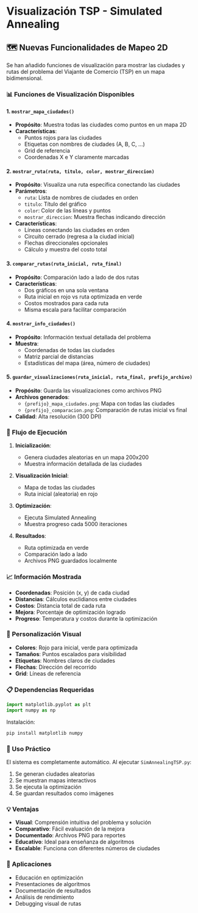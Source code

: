 # Visualización TSP - Simulated Annealing

## 🗺️ Nuevas Funcionalidades de Mapeo 2D

Se han añadido funciones de visualización para mostrar las ciudades y rutas del problema del Viajante de Comercio (TSP) en un mapa bidimensional.

### 📊 Funciones de Visualización Disponibles

#### 1. `mostrar_mapa_ciudades()`
- **Propósito**: Muestra todas las ciudades como puntos en un mapa 2D
- **Características**:
  - Puntos rojos para las ciudades
  - Etiquetas con nombres de ciudades (A, B, C, ...)
  - Grid de referencia
  - Coordenadas X e Y claramente marcadas

#### 2. `mostrar_ruta(ruta, titulo, color, mostrar_direccion)`
- **Propósito**: Visualiza una ruta específica conectando las ciudades
- **Parámetros**:
  - `ruta`: Lista de nombres de ciudades en orden
  - `titulo`: Título del gráfico
  - `color`: Color de las líneas y puntos
  - `mostrar_direccion`: Muestra flechas indicando dirección
- **Características**:
  - Líneas conectando las ciudades en orden
  - Circuito cerrado (regresa a la ciudad inicial)
  - Flechas direccionales opcionales
  - Cálculo y muestra del costo total

#### 3. `comparar_rutas(ruta_inicial, ruta_final)`
- **Propósito**: Comparación lado a lado de dos rutas
- **Características**:
  - Dos gráficos en una sola ventana
  - Ruta inicial en rojo vs ruta optimizada en verde
  - Costos mostrados para cada ruta
  - Misma escala para facilitar comparación

#### 4. `mostrar_info_ciudades()`
- **Propósito**: Información textual detallada del problema
- **Muestra**:
  - Coordenadas de todas las ciudades
  - Matriz parcial de distancias
  - Estadísticas del mapa (área, número de ciudades)

#### 5. `guardar_visualizaciones(ruta_inicial, ruta_final, prefijo_archivo)`
- **Propósito**: Guarda las visualizaciones como archivos PNG
- **Archivos generados**:
  - `{prefijo}_mapa_ciudades.png`: Mapa con todas las ciudades
  - `{prefijo}_comparacion.png`: Comparación de rutas inicial vs final
- **Calidad**: Alta resolución (300 DPI)

### 🚀 Flujo de Ejecución

1. **Inicialización**:
   - Genera ciudades aleatorias en un mapa 200x200
   - Muestra información detallada de las ciudades

2. **Visualización Inicial**:
   - Mapa de todas las ciudades
   - Ruta inicial (aleatoria) en rojo

3. **Optimización**:
   - Ejecuta Simulated Annealing
   - Muestra progreso cada 5000 iteraciones

4. **Resultados**:
   - Ruta optimizada en verde
   - Comparación lado a lado
   - Archivos PNG guardados localmente

### 📈 Información Mostrada

- **Coordenadas**: Posición (x, y) de cada ciudad
- **Distancias**: Cálculos euclidianos entre ciudades
- **Costos**: Distancia total de cada ruta
- **Mejora**: Porcentaje de optimización logrado
- **Progreso**: Temperatura y costos durante la optimización

### 🎨 Personalización Visual

- **Colores**: Rojo para inicial, verde para optimizada
- **Tamaños**: Puntos escalados para visibilidad
- **Etiquetas**: Nombres claros de ciudades
- **Flechas**: Dirección del recorrido
- **Grid**: Líneas de referencia

### 📋 Dependencias Requeridas

```python
import matplotlib.pyplot as plt
import numpy as np
```

Instalación:
```bash
pip install matplotlib numpy
```

### 🔧 Uso Práctico

El sistema es completamente automático. Al ejecutar `SimAnnealingTSP.py`:

1. Se generan ciudades aleatorias
2. Se muestran mapas interactivos
3. Se ejecuta la optimización
4. Se guardan resultados como imágenes

### 💡 Ventajas

- **Visual**: Comprensión intuitiva del problema y solución
- **Comparativo**: Fácil evaluación de la mejora
- **Documentado**: Archivos PNG para reportes
- **Educativo**: Ideal para enseñanza de algoritmos
- **Escalable**: Funciona con diferentes números de ciudades

### 🎯 Aplicaciones

- Educación en optimización
- Presentaciones de algoritmos
- Documentación de resultados
- Análisis de rendimiento
- Debugging visual de rutas